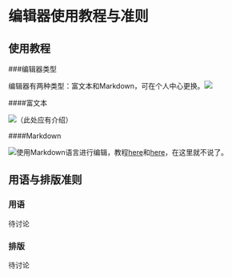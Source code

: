# 编辑器使用教程与准则

## 使用教程

###编辑器类型

编辑器有两种类型：富文本和Markdown，可在个人中心更换。<img src="http://b.picphotos.baidu.com/album/s%3D1400%3Bq%3D90/sign=4150374e983df8dca23d8b95fd2149fa/d6ca7bcb0a46f21f8f9667eaf1246b600d33aeec.jpg">

####富文本

<img src="http://c.picphotos.baidu.com/album/s%3D1400%3Bq%3D90/sign=1b32dda36759252da717190004ab384a/8694a4c27d1ed21bcc3f115caa6eddc450da3f90.jpg">（此处应有介绍）

####Markdown

<img src="http://d.picphotos.baidu.com/album/s%3D1400%3Bq%3D90/sign=641777420d46f21fcd345a57c6145011/d000baa1cd11728bf4cdb59bcffcc3cec2fd2ca2.jpg">使用Markdown语言进行编辑，教程<a href="https://github.com/younghz/Markdown/blob/master/README.md">here</a>和<a href="http://www.markdown.cn/">here</a>，在这里就不说了。

## 用语与排版准则

### 用语

待讨论

### 排版

待讨论
